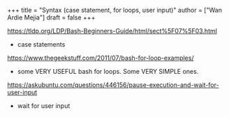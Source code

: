 +++
title = "Syntax (case statement, for loops, user input)"
author = ["Wan Ardie Mejia"]
draft = false
+++

<https://tldp.org/LDP/Bash-Beginners-Guide/html/sect%5F07%5F03.html>

-   case statements

<https://www.thegeekstuff.com/2011/07/bash-for-loop-examples/>

-   some VERY USEFUL bash for loops. Some VERY SIMPLE ones.

<https://askubuntu.com/questions/446156/pause-execution-and-wait-for-user-input>

-   wait for user input
